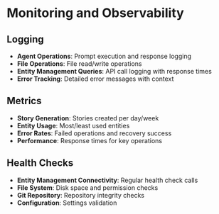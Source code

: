 # Monitoring and Observability

## Logging

- **Agent Operations**: Prompt execution and response logging
- **File Operations**: File read/write operations
- **Entity Management Queries**: API call logging with response times
- **Error Tracking**: Detailed error messages with context

## Metrics

- **Story Generation**: Stories created per day/week
- **Entity Usage**: Most/least used entities
- **Error Rates**: Failed operations and recovery success
- **Performance**: Response times for key operations

## Health Checks

- **Entity Management Connectivity**: Regular health check calls
- **File System**: Disk space and permission checks
- **Git Repository**: Repository integrity checks
- **Configuration**: Settings validation
